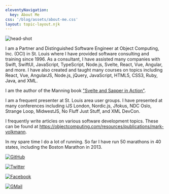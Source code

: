 ```yaml
---
eleventyNavigation:
  key: About Me
css: '/blog/assets/about-me.css'
layout: topic-layout.njk
---
```


<img
alt="head-shot"
class="head-shot keep-size"
src="https://avatars0.githubusercontent.com/u/79312?s=460&v=4">

I am a Partner and Distinguished Software Engineer
at Object Computing, Inc. (OCI) in St. Louis
where I have provided software consulting and training since 1996.
As a consultant, I have assisted many companies with Swift, SwiftUI,
JavaScript, TypeScript, Node.js, Svelte, React, Vue, Angular, and more.
I have also created and taught many courses on topics including
React, Vue, AngularJS, Node.js, jQuery, JavaScript,
HTML5, CSS3, Ruby, Java, and XML.

I am the author of the Manning book
["Svelte and Sapper in Action"](https://www.manning.com/books/svelte-and-sapper-in-action).

I am a frequent presenter at St. Louis area user groups.
I have presented at many conferences including
iJS London, Nordic.js, Jfokus, NDC Oslo, Strange Loop, MidwestJS,
No Fluff Just Stuff, and XML DevCon.

I frequently write articles on various software development topics.
These can be found at
<https://objectcomputing.com/resources/publications/mark-volkmann>.

In my spare time I do a lot of running.
So far I have run 50 marathons in 40 states,
including the Boston Marathon in 2013.

[![GitHub](/blog/assets/github.svg)](https://github.com/mvolkmann)

[![Twitter](/blog/assets/twitter.svg)](https://twitter.com/mark_volkmann)

[![Facebook](/blog/assets/facebook.svg)](https://www.facebook.com/mark.volkmann)

[![GMail](/blog/assets/gmail.svg)](mailto://r.mark.volkmann@gmail.com)
